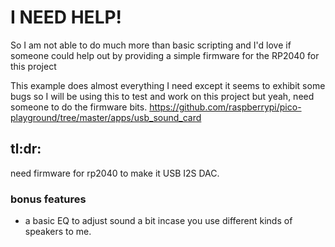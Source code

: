 # I NEED HELP!

So I am not able to do much more than basic scripting and I'd love if someone could help out by providing a simple firmware for the RP2040 for this project


This example does almost everything I need except it seems to exhibit some bugs so I will be using this to test and work on this project but yeah, need someone to do the firmware bits.
https://github.com/raspberrypi/pico-playground/tree/master/apps/usb_sound_card

## tl:dr:
need firmware for rp2040 to make it USB I2S DAC.

### bonus features
- a basic EQ to adjust sound a bit incase you use different kinds of speakers to me.
